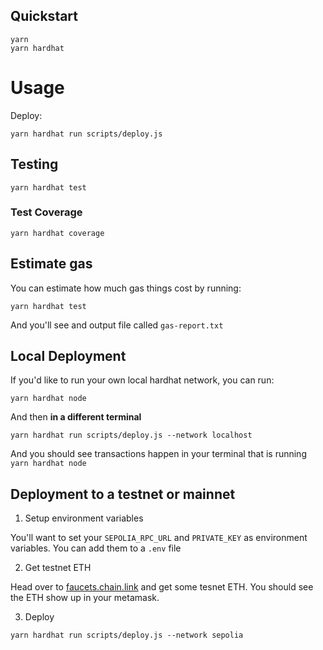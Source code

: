 ## Quickstart

```
yarn
yarn hardhat
```

# Usage

Deploy:

```
yarn hardhat run scripts/deploy.js
```

## Testing

```
yarn hardhat test
```

### Test Coverage

```
yarn hardhat coverage
```

## Estimate gas

You can estimate how much gas things cost by running:

```
yarn hardhat test
```

And you'll see and output file called `gas-report.txt`

## Local Deployment 

If you'd like to run your own local hardhat network, you can run:

```
yarn hardhat node
```

And then **in a different terminal**

```
yarn hardhat run scripts/deploy.js --network localhost
```

And you should see transactions happen in your terminal that is running `yarn hardhat node`

## Deployment to a testnet or mainnet

1. Setup environment variables

You'll want to set your `SEPOLIA_RPC_URL` and `PRIVATE_KEY` as environment variables. You can add them to a `.env` file

2. Get testnet ETH

Head over to [faucets.chain.link](https://faucets.chain.link/) and get some tesnet ETH. You should see the ETH show up in your metamask.

3. Deploy

```
yarn hardhat run scripts/deploy.js --network sepolia
```